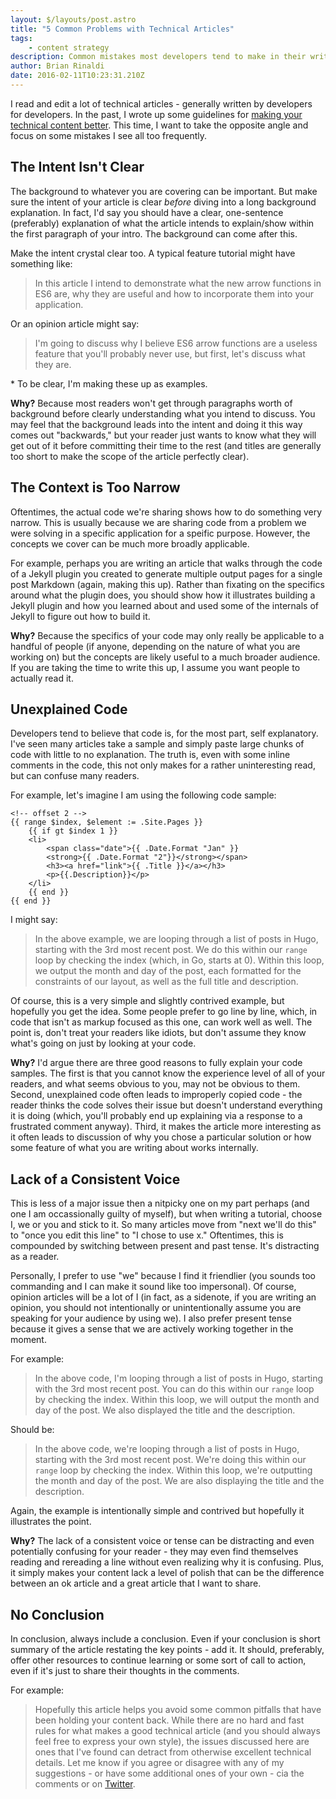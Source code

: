 ```yaml
---
layout: $/layouts/post.astro
title: "5 Common Problems with Technical Articles"
tags:
    - content strategy
description: Common mistakes most developers tend to make in their writing.
author: Brian Rinaldi
date: 2016-02-11T10:23:31.210Z
---
```


I read and edit a lot of technical articles - generally written by developers for developers. In the past, I wrote up some guidelines for [making your technical content better](http://remotesynthesis.com/general/2015/05/18/writing-for-tech-audience/). This time, I want to take the opposite angle and focus on some mistakes I see all too frequently.<!--more-->

## The Intent Isn't Clear

The background to whatever you are covering can be important. But make sure the intent of your article is clear _before_ diving into a long background explanation. In fact, I'd say you should have a clear, one-sentence (preferably) explanation of what the article intends to explain/show within the first paragraph of your intro. The background can come after this.

Make the intent crystal clear too. A typical feature tutorial might have something like:

> In this article I intend to demonstrate what the new arrow functions in ES6 are, why they are useful and how to incorporate them into your application.

Or an opinion article might say:

> I'm going to discuss why I believe ES6 arrow functions are a useless feature that you'll probably never use, but first, let's discuss what they are.

\* To be clear, I'm making these up as examples.

**Why?** Because most readers won't get through paragraphs worth of background before clearly understanding what you intend to discuss. You may feel that the background leads into the intent and doing it this way comes out "backwards," but your reader just wants to know what they will get out of it before committing their time to the rest (and titles are generally too short to make the scope of the article perfectly clear).

## The Context is Too Narrow

Oftentimes, the actual code we're sharing shows how to do something very narrow. This is usually because we are sharing code from a problem we were solving in a specific application for a speific purpose. However, the concepts we cover can be much more broadly applicable.

For example, perhaps you are writing an article that walks through the code of a Jekyll plugin you created to generate multiple output pages for a single post Markdown (again, making this up). Rather than fixating on the specifics around what the plugin does, you should show how it illustrates building a Jekyll plugin and how you learned about and used some of the internals of Jekyll to figure out how to build it.

**Why?** Because the specifics of your code may only really be applicable to a handful of people (if anyone, depending on the nature of what you are working on) but the concepts are likely useful to a much broader audience. If you are taking the time to write this up, I assume you want people to actually read it.

## Unexplained Code

Developers tend to believe that code is, for the most part, self explanatory. I've seen many articles take a sample and simply paste large chunks of code with little to no explanation. The truth is, even with some inline comments in the code, this not only makes for a rather uninteresting read, but can confuse many readers.

For example, let's imagine I am using the following code sample:

```liquid
<!-- offset 2 -->
{{ range $index, $element := .Site.Pages }}
    {{ if gt $index 1 }}
    <li>
        <span class="date">{{ .Date.Format "Jan" }}
        <strong>{{ .Date.Format "2"}}</strong></span>
        <h3><a href="link">{{ .Title }}</a></h3>
        <p>{{.Description}}</p>
    </li>
    {{ end }}
{{ end }}
```

I might say:

> In the above example, we are looping through a list of posts in Hugo, starting with the 3rd most recent post. We do this within our `range` loop by checking the index (which, in Go, starts at 0). Within this loop, we output the month and day of the post, each formatted for the constraints of our layout, as well as the full title and description.

Of course, this is a very simple and slightly contrived example, but hopefully you get the idea. Some people prefer to go line by line, which, in code that isn't as markup focused as this one, can work well as well. The point is, don't treat your readers like idiots, but don't assume they know what's going on just by looking at your code.

**Why?** I'd argue there are three good reasons to fully explain your code samples. The first is that you cannot know the experience level of all of your readers, and what seems obvious to you, may not be obvious to them. Second, unexplained code often leads to improperly copied code - the reader thinks the code solves their issue but doesn't understand everything it is doing (which, you'll probably end up explaining via a response to a frustrated comment anyway). Third, it makes the article more interesting as it often leads to discussion of why you chose a particular solution or how some feature of what you are writing about works internally.

## Lack of a Consistent Voice

This is less of a major issue then a nitpicky one on my part perhaps (and one I am occassionally guilty of myself), but when writing a tutorial, choose I, we or you and stick to it. So many articles move from "next we'll do this" to "once you edit this line" to "I chose to use x." Oftentimes, this is compounded by switching between present and past tense. It's distracting as a reader.

Personally, I prefer to use "we" because I find it friendlier (you sounds too commanding and I can make it sound like too impersonal). Of course, opinion articles will be a lot of I (in fact, as a sidenote, if you are writing an opinion, you should not intentionally or unintentionally assume you are speaking for your audience by using we). I also prefer present tense because it gives a sense that we are actively working together in the moment.

For example:

> In the above code, I'm looping through a list of posts in Hugo, starting with the 3rd most recent post. You can do this within our `range` loop by checking the index. Within this loop, we will output the month and day of the post. We also displayed the title and the description.

Should be:

> In the above code, we're looping through a list of posts in Hugo, starting with the 3rd most recent post. We're doing this within our `range` loop by checking the index. Within this loop, we're outputting the month and day of the post. We are also displaying the title and the description.

Again, the example is intentionally simple and contrived but hopefully it illustrates the point.

**Why?** The lack of a consistent voice or tense can be distracting and even potentially confusing for your reader - they may even find themselves reading and rereading a line without even realizing why it is confusing. Plus, it simply makes your content lack a level of polish that can be the difference between an ok article and a great article that I want to share.


## No Conclusion

In conclusion, always include a conclusion. Even if your conclusion is short summary of the article restating the key points - add it. It should, preferably, offer other resources to continue learning or some sort of call to action, even if it's just to share their thoughts in the comments.

For example:

> Hopefully this article helps you avoid some common pitfalls that have been holding your content back. While there are no hard and fast rules for what makes a good technical article (and you should always feel free to express your own style), the issues discussed here are ones that I've found can detract from otherwise excellent technical details. Let me know if you agree or disagree with any of my suggestions - or have some additional ones of your own - cia the comments or on [Twitter](https://twitter.com/remotesynth).